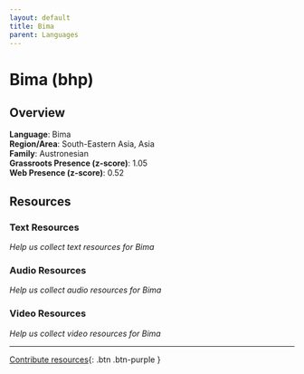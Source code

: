 ```yaml
---
layout: default
title: Bima
parent: Languages
---
```


# Bima (bhp)

## Overview

**Language**: Bima  
**Region/Area**: South-Eastern Asia, Asia  
**Family**: Austronesian  
**Grassroots Presence (z-score)**: 1.05  
**Web Presence (z-score)**: 0.52  

## Resources

### Text Resources
*Help us collect text resources for Bima*

### Audio Resources
*Help us collect audio resources for Bima*

### Video Resources
*Help us collect video resources for Bima*

---

[Contribute resources](https://forms.office.com/e/1SfLJx3u1r){: .btn .btn-purple }
